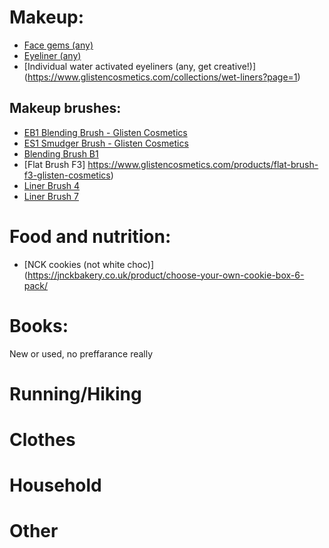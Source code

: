 # Makeup: 
 - [Face gems (any)](https://www.glistencosmetics.com/collections/embellish-by-rowi)
 - [Eyeliner (any)](https://www.glistencosmetics.com/collections/chroma-pencil-1)
 - [Individual water activated eyeliners (any, get creative!)] (https://www.glistencosmetics.com/collections/wet-liners?page=1)

## Makeup brushes:
 - [EB1 Blending Brush - Glisten Cosmetics](https://www.glistencosmetics.com/products/eb1-blending-brush-glisten-cosmetics)
 - [ES1 Smudger Brush - Glisten Cosmetics](https://www.glistencosmetics.com/products/es1-smudger-brush-glisten-cosmetics)
 - [Blending Brush B1](https://www.glistencosmetics.com/products/blending-brush-b1-glisten-cosmetics)
 - [Flat Brush F3] https://www.glistencosmetics.com/products/flat-brush-f3-glisten-cosmetics)
 - [Liner Brush 4](https://www.glistencosmetics.com/products/liner-brush-4-glisten-cosmetics)
 - [Liner Brush 7](https://www.glistencosmetics.com/products/liner-brush-7-glisten-cosmetics)

# Food and nutrition: 
 - [NCK cookies (not white choc)](https://jnckbakery.co.uk/product/choose-your-own-cookie-box-6-pack/

# Books: 
New or used, no preffarance really 

# Running/Hiking 

# Clothes 

# Household

# Other 
